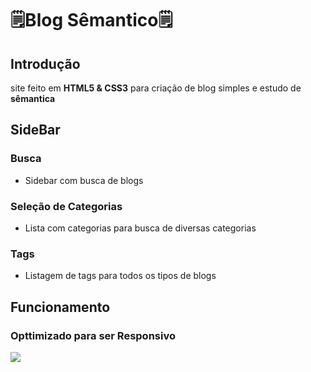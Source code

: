 # 🗒️Blog Sêmantico🗒️
## Introdução
site feito em **HTML5 & CSS3** para criação de blog simples e estudo de **sêmantica**
## SideBar
### Busca 
- Sidebar com busca de blogs
### Seleção de Categorias
- Lista com categorias para busca de diversas categorias 
### Tags
- Listagem de tags para todos os tipos de blogs
## Funcionamento
### Opttimizado para ser **Responsivo**
<img src="img/2023-12-12-19-22-20.gif" />
